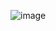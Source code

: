 ![image](https://github.com/Malashin21d/Kursovaya/assets/113889092/513996bc-adba-4755-83b5-fefe276eca61)

